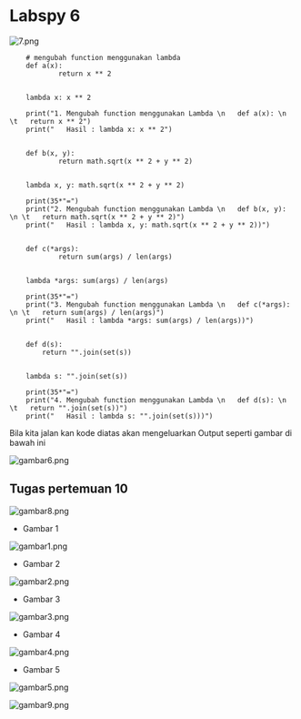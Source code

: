 # Labspy 6

![7.png](/gambar/7.png)



		# mengubah function menggunakan lambda
		def a(x):
    		    return x ** 2


		lambda x: x ** 2

		print("1. Mengubah function menggunakan Lambda \n   def a(x): \n \t   return x ** 2")
		print("   Hasil : lambda x: x ** 2")


		def b(x, y):
    		    return math.sqrt(x ** 2 + y ** 2)


		lambda x, y: math.sqrt(x ** 2 + y ** 2)

		print(35*"=")
		print("2. Mengubah function menggunakan Lambda \n   def b(x, y): \n \t   return math.sqrt(x ** 2 + y ** 2)")
		print("   Hasil : lambda x, y: math.sqrt(x ** 2 + y ** 2))")


		def c(*args):
   	     	    return sum(args) / len(args)


		lambda *args: sum(args) / len(args)
	
		print(35*"=")
		print("3. Mengubah function menggunakan Lambda \n   def c(*args): \n \t   return sum(args) / len(args)")
		print("   Hasil : lambda *args: sum(args) / len(args))")

	
		def d(s):
	   	    return "".join(set(s))


		lambda s: "".join(set(s))

		print(35*"=")
		print("4. Mengubah function menggunakan Lambda \n   def d(s): \n \t   return "".join(set(s))")
		print("   Hasil : lambda s: "".join(set(s)))")




Bila kita jalan kan kode diatas akan mengeluarkan Output seperti gambar di bawah ini

![gambar6.png](gambar/gambar6.png)




## Tugas pertemuan 10

![gambar8.png](/gambar/gambar8.png)


* Gambar 1

![gambar1.png](/gambar/gambar1.png)


* Gambar 2

![gambar2.png](/gambar/gambar2.png)

* Gambar 3 

![gambar3.png](/gambar/gambar3.png)

* Gambar 4

![gambar4.png](/gambar/gambar4.png)

* Gambar 5

![gambar5.png](/gambar/gambar5.png)


![gambar9.png](/gambar/gambar9.png)

